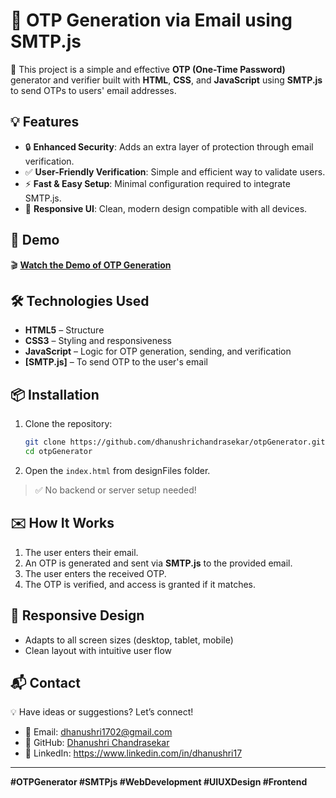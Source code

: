 # 📧 OTP Generation via Email using SMTP.js

🚀 This project is a simple and effective **OTP (One-Time Password)** generator and verifier built with **HTML**, **CSS**, and **JavaScript** using **SMTP.js** to send OTPs to users' email addresses.

## 💡 Features

- 🔒 **Enhanced Security**: Adds an extra layer of protection through email verification.
- ✅ **User-Friendly Verification**: Simple and efficient way to validate users.
- ⚡ **Fast & Easy Setup**: Minimal configuration required to integrate SMTP.js.
- 🎨 **Responsive UI**: Clean, modern design compatible with all devices.

## 🎥 Demo

  🎬 **[Watch the Demo of OTP Generation ](https://github.com/dhanushrichandrasekar/otpGenerator/blob/f0ba430842bc23329d47f7c850d07ae914481340/OtpGeneratorDemo.mp4)**

## 🛠️ Technologies Used

- **HTML5** – Structure
- **CSS3** – Styling and responsiveness
- **JavaScript** – Logic for OTP generation, sending, and verification
- **[SMTP.js]** – To send OTP to the user's email

## 📦 Installation

1. Clone the repository:
   ```bash
   git clone https://github.com/dhanushrichandrasekar/otpGenerator.git
   cd otpGenerator
   ```

2. Open the `index.html` from designFiles folder.

> ✅ No backend or server setup needed!

## ✉️ How It Works

1. The user enters their email.
2. An OTP is generated and sent via **SMTP.js** to the provided email.
3. The user enters the received OTP.
4. The OTP is verified, and access is granted if it matches.

## 📱 Responsive Design

- Adapts to all screen sizes (desktop, tablet, mobile)
- Clean layout with intuitive user flow

## 📬 Contact

💡 Have ideas or suggestions? Let’s connect!
- 📧 Email: dhanushri1702@gmail.com
- 📌 GitHub:  [Dhanushri Chandrasekar](https://github.com/dhanushrichandrasekar)  
- 🔗 LinkedIn: https://www.linkedin.com/in/dhanushri17

---

**#OTPGenerator #SMTPjs #WebDevelopment #UIUXDesign #Frontend**
